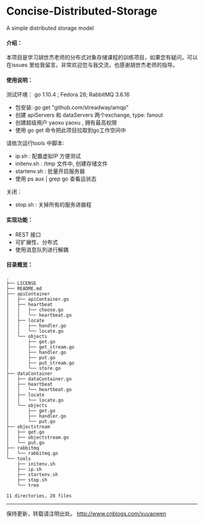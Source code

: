 # Concise-Distributed-Storage
A simple distributed storage model

#### 介绍：
本项目是学习胡世杰老师的分布式对象存储课程的训练项目，如果您有疑问，可以在issues 里给我留言。非常欢迎您与我交流，也感谢胡世杰老师的指导。

#### 使用说明：
测试环境： go 1.10.4 ; Fedora 28; RabbitMQ 3.6.16
- 包安装: go get "github.com/streadway/amqp" 
- 创建 apiServers 和 dataServers 两个exchange, type: fanout
- 创建超级用户 yaoxu yaoxu , 拥有最高权限
- 使用 go get 命令把此项目拉取到go工作空间中

请依次运行tools 中脚本: 
- ip.sh : 配置虚拟IP 方便测试 
- initenv.sh : /tmp 文件中, 创建存储文件 
- startenv.sh : 批量开启服务器 
- 使用 ps aux | grep go 查看运状态

关闭：
- stop.sh : 关掉所有的服务进器程 

#### 实现功能：
- REST 接口
- 可扩展性、分布式 
- 使用消息队列进行解耦

#### 目录概览：

```
.
├── LICENSE
├── README.md
├── apiContainer
│   ├── apiContainer.go
│   ├── heartbeat
│   │   ├── choose.go
│   │   └── heartbeat.go
│   ├── locate
│   │   ├── handler.go
│   │   └── locate.go
│   └── objects
│       ├── get.go
│       ├── get_stream.go
│       ├── handler.go
│       ├── put.go
│       ├── put_stream.go
│       └── store.go
├── dataContainer
│   ├── dataContainer.go
│   ├── heartbeat
│   │   └── heartbeat.go
│   ├── locate
│   │   └── locate.go
│   └── objects
│       ├── get.go
│       ├── handler.go
│       └── put.go
├── objectstream
│   ├── get.go
│   ├── objectstream.go
│   └── put.go
├── rabbitmq
│   └── rabbitmq.go
└── tools
    ├── initenv.sh
    ├── ip.sh
    ├── startenv.sh
    ├── stop.sh
    └── tree

11 directories, 28 files

```

---
保持更新，转载请注明出处。 http://www.cnblogs.com/xuyaowen

